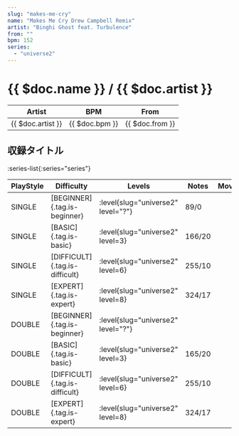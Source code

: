 ```yaml
---
slug: "makes-me-cry"
name: "Makes Me Cry Drew Campbell Remix"
artist: "Binghi Ghost feat. Turbulence"
from: ""
bpm: 152
series:
  - "universe2"
---
```


# {{ $doc.name }} / {{ $doc.artist }}

|Artist|BPM|From|
|------|---|----|
|{{ $doc.artist }}|{{ $doc.bpm }}|{{ $doc.from }}|

## 収録タイトル

:series-list{:series="series"}

|PlayStyle|Difficulty|Levels|Notes|Movie|
|---------|----------|------|-----|-----|
|SINGLE|[BEGINNER]{.tag.is-beginner}|<div class="field is-grouped is-grouped-multiline"> :level{slug="universe2" level="?"}</div>|89/0||
|SINGLE|[BASIC]{.tag.is-basic}|<div class="field is-grouped is-grouped-multiline"> :level{slug="universe2" level=3}</div>|166/20||
|SINGLE|[DIFFICULT]{.tag.is-difficult}|<div class="field is-grouped is-grouped-multiline"> :level{slug="universe2" level=6}</div>|255/10||
|SINGLE|[EXPERT]{.tag.is-expert}|<div class="field is-grouped is-grouped-multiline"> :level{slug="universe2" level=8}</div>|324/17||
|DOUBLE|[BEGINNER]{.tag.is-beginner}|<div class="field is-grouped is-grouped-multiline"> :level{slug="universe2" level="?"}</div>|||
|DOUBLE|[BASIC]{.tag.is-basic}|<div class="field is-grouped is-grouped-multiline"> :level{slug="universe2" level=3}</div>|165/20||
|DOUBLE|[DIFFICULT]{.tag.is-difficult}|<div class="field is-grouped is-grouped-multiline"> :level{slug="universe2" level=6}</div>|255/10||
|DOUBLE|[EXPERT]{.tag.is-expert}|<div class="field is-grouped is-grouped-multiline"> :level{slug="universe2" level=8}</div>|324/17||
